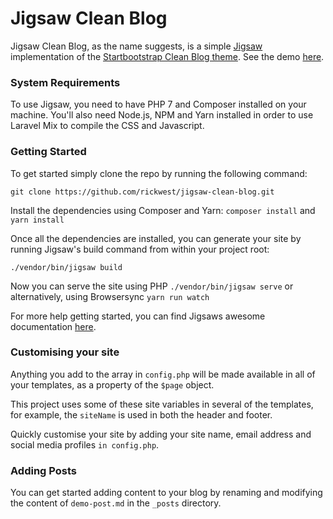 # Jigsaw Clean Blog

Jigsaw Clean Blog, as the name suggests, is a simple [Jigsaw](https://jigsaw.tighten.co/) implementation of the [Startbootstrap Clean Blog theme](https://startbootstrap.com/template-overviews/clean-blog/). See the demo [here](https://jigsaw-clean-blog.netlify.com/).

### System Requirements
To use Jigsaw, you need to have PHP 7 and Composer installed on your machine. You'll also need Node.js, NPM and Yarn installed in order to use Laravel Mix to compile the CSS and Javascript.

### Getting Started
To get started simply clone the repo by running the following command:

``` git clone https://github.com/rickwest/jigsaw-clean-blog.git ```
 
Install the dependencies using Composer and Yarn:
``` composer install ```  and ``` yarn install ```

Once all the dependencies are installed, you can generate your site by running Jigsaw's build command from within your project root:

``` ./vendor/bin/jigsaw build ```

Now you can serve the site using PHP ``` ./vendor/bin/jigsaw serve ``` or alternatively, using Browsersync ``` yarn run watch ```

For more help getting started, you can find Jigsaws awesome documentation [here](https://jigsaw.tighten.co/docs/building-and-previewing/).

### Customising your site

Anything you add to the array in ```config.php``` will be made available in all of your templates, as a property of the ```$page``` object.

This project uses some of these site variables in several of the templates, for example, the ```siteName``` is used in both the header and footer.

Quickly customise your site by adding your site name, email address and social media profiles ```in config.php```.

### Adding Posts

You can get started adding content to your blog by renaming and modifying the content of ```demo-post.md``` in the ```_posts``` directory.
